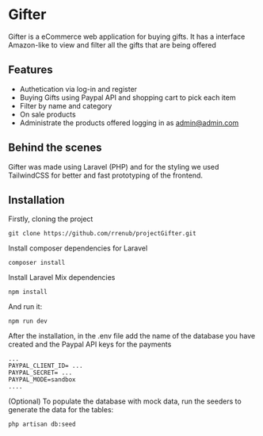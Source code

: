 # Gifter

Gifter is a eCommerce web application for buying gifts. It has a interface Amazon-like to view and filter all the gifts that are being offered

## Features

- Authetication via log-in and register
- Buying Gifts using Paypal API and shopping cart to pick each item
- Filter by name and category
- On sale products
- Administrate the products offered logging in as admin@admin.com 

## Behind the scenes

Gifter was made using Laravel (PHP) and for the styling we used TailwindCSS for better and fast prototyping of the frontend.

## Installation

Firstly, cloning the project

```git clone https://github.com/rrenub/projectGifter.git```

Install composer dependencies for Laravel

```composer install```

Install Laravel Mix dependencies

```npm install```

And run it:

```npm run dev```

After the installation, in the .env file add the name of the database you have created and the Paypal API keys for the payments

```
...
PAYPAL_CLIENT_ID= ...
PAYPAL_SECRET= ...
PAYPAL_MODE=sandbox
....

```

(Optional) To populate the database with mock data, run the seeders to generate the data for the tables:

``` php artisan db:seed ```




